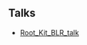 
## Talks
- [Root_Kit_BLR_talk](https://www.blacklodgeresearch.org/files/7613/6963/4840/Poor_Mans_Root_Kit_BLR_talk_PUBLIC_2013.pdf)

